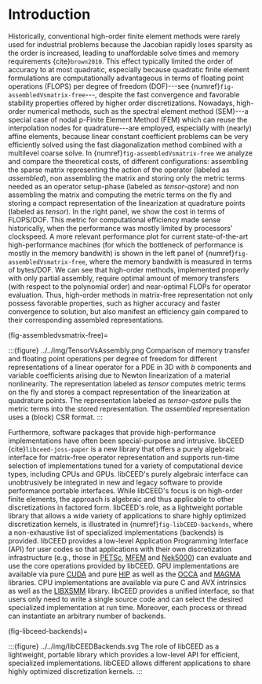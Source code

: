 # Introduction

Historically, conventional high-order finite element methods were rarely used for industrial problems because the Jacobian rapidly loses sparsity as the order is increased, leading to unaffordable solve times and memory requirements {cite}`brown2010`.
This effect typically limited the order of accuracy to at most quadratic, especially because quadratic finite element formulations are computationally advantageous in terms of floating point operations (FLOPS) per degree of freedom (DOF)---see {numref}`fig-assembledVsmatrix-free`---, despite the fast convergence and favorable stability properties offered by higher order discretizations.
Nowadays, high-order numerical methods, such as the spectral element method (SEM)---a special case of nodal p-Finite Element Method (FEM) which can reuse the interpolation nodes for
quadrature---are employed, especially with (nearly) affine elements, because linear constant coefficient problems can be very efficiently solved using the fast diagonalization method combined with a multilevel coarse solve.
In {numref}`fig-assembledVsmatrix-free` we analyze and compare the theoretical costs, of different configurations: assembling the sparse matrix representing the action of the operator (labeled as *assembled*), non assembling the matrix and storing only the metric terms needed as an operator setup-phase (labeled as *tensor-qstore*) and non assembling  the matrix and computing the metric terms on the fly and storing a compact representation of the linearization at quadrature points (labeled as *tensor*). In the right panel, we show the cost in terms of FLOPS/DOF.
This metric for computational efficiency made sense historically, when the performance was mostly limited by processors' clockspeed.
A more relevant performance plot for current state-of-the-art high-performance machines (for which the bottleneck of performance is mostly in the memory bandwith) is shown in the left panel of {numref}`fig-assembledVsmatrix-free`, where the memory bandwith is measured in terms of bytes/DOF.
We can see that high-order methods, implemented properly with only partial assembly, require optimal amount of memory transfers (with respect to the polynomial order) and near-optimal FLOPs for operator evaluation.
Thus, high-order methods in matrix-free representation not only possess favorable properties, such as higher accuracy and faster convergence to solution, but also manifest an efficiency gain compared to their corresponding assembled representations.

(fig-assembledvsmatrix-free)=

:::{figure} ../../img/TensorVsAssembly.png
Comparison of memory transfer and floating point operations per degree of freedom for different representations of a linear operator for a PDE in 3D with $b$ components and variable coefficients arising due to Newton linearization of a material nonlinearity.
The representation labeled as *tensor* computes metric terms on the fly and stores a compact representation of the linearization at quadrature points. The representation labeled as *tensor-qstore* pulls the metric terms into the stored representation.
The *assembled* representation uses a (block) CSR format.
:::

Furthermore, software packages that provide high-performance implementations have often been special-purpose and intrusive. libCEED {cite}`libceed-joss-paper` is a new library that offers a purely algebraic interface for matrix-free operator representation and supports run-time selection of implementations tuned for a variety of computational device types, including CPUs and GPUs.
libCEED's purely algebraic interface can unobtrusively be integrated in new and legacy software to provide performance portable interfaces.
While libCEED's focus is on high-order finite elements, the approach is algebraic and thus applicable to other discretizations in factored form.
libCEED's role, as a lightweight portable library that allows a wide variety of applications to share highly optimized discretization kernels, is illustrated in {numref}`fig-libCEED-backends`, where a non-exhaustive list of specialized implementations (backends) is provided.
libCEED provides a low-level Application Programming Interface (API) for user codes so that applications with their own discretization infrastructure (e.g., those in [PETSc](https://www.mcs.anl.gov/petsc/), [MFEM](https://mfem.org/) and [Nek5000](https://nek5000.mcs.anl.gov/)) can evaluate and use the core operations provided by libCEED. GPU implementations are available via pure [CUDA](https://developer.nvidia.com/about-cuda) and pure [HIP](https://rocmdocs.amd.com) as well as the [OCCA](http://github.com/libocca/occa) and [MAGMA](https://bitbucket.org/icl/magma) libraries.
CPU implementations are available via pure C and AVX intrinsics as well as the [LIBXSMM](http://github.com/hfp/libxsmm) library.
libCEED provides a unified interface, so that users only need to write a single source code and can select the desired specialized implementation at run time. Moreover, each process or thread can instantiate an arbitrary number of backends.

(fig-libceed-backends)=

:::{figure} ../../img/libCEEDBackends.svg
The role of libCEED as a lightweight, portable library which provides a low-level API for efficient, specialized implementations.
libCEED allows different applications to share highly optimized discretization kernels.
:::
